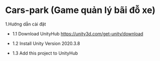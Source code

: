 # Cars-park (Game quản lý bãi đỗ xe)
1.Hướng dẫn cài đặt

- 1.1 Download UnityHub https://unity3d.com/get-unity/download

- 1.2 Install Unity Version 2020.3.8

- 1.3 Add this project to UnityHub 

